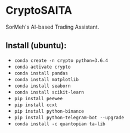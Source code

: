 # CryptoSAITA

SorMeh's AI-based Trading Assistant.

## Install (ubuntu):
- `conda create -n crypto python=3.6.4`
- `conda activate crypto`
- `conda install pandas`
- `conda install matplotlib`
- `conda install seaborn`
- `conda install scikit-learn`
- `pip install peewee`
- `pip install ccxt`
- `pip install python-binance`
- `pip install python-telegram-bot --upgrade`
- `conda install -c quantopian ta-lib`